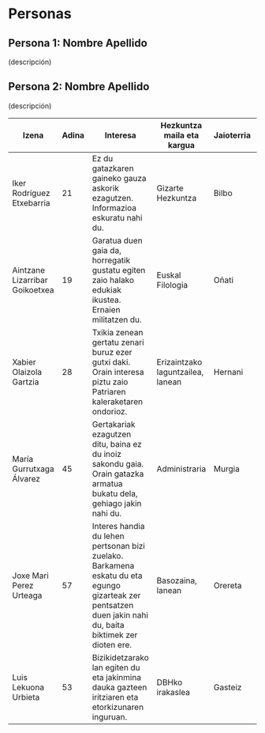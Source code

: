 # Personas

<!--
    Podéis definir varias personas al mismo nivel, o un personaje básico/principal y algunos secundarios. Adaptad la estructura del documento a vuestro caso.
-->

## Persona 1: Nombre Apellido

(descripción)

## Persona 2: Nombre Apellido

(descripción)

Izena | Adina | Interesa | Hezkuntza maila eta kargua | Jaioterria | Gatazkarekiko harremana | Alderdia
------- | ----- | ----- | --------- | ------ | ------ | -------
Iker Rodríguez Etxebarria | 21 | Ez du gatazkaren gaineko gauza askorik ezagutzen. Informazioa eskuratu nahi du. | Gizarte Hezkuntza | Bilbo | Azken urtean sortu zaio historiari burzko jakinmina. Unibertsitate giroak lagundu dio. | Podemos
Aintzane Lizarribar Goikoetxea | 19 | Garatua duen gaia da, horregatik gustatu egiten zaio halako edukiak ikustea. Ernaien militatzen du. | Euskal Filologia | Oñati | Etxean gertatutakoaren inguruan hitz egiten da. | EH Bildu 
Xabier Olaizola Gartzia | 28 | Txikia zenean gertatu zenari buruz ezer gutxi daki. Orain interesa piztu zaio Patriaren kaleraketaren ondorioz. | Erizaintzako laguntzailea, lanean | Hernani | Herrian entzun dena eta gogoratzen duena da gatazkari buruz dakien guztia. | Ez du bozkatzen
María Gurrutxaga Álvarez | 45 | Gertakariak ezagutzen ditu, baina ez du inoiz sakondu gaia. Orain gatazka armatua bukatu dela, gehiago jakin nahi du. | Administraria | Murgia | Ez du gertutik bizi gatazka armatua | EAJ-PNV
Joxe Mari Perez Urteaga | 57 | Interes handia du lehen pertsonan bizi zuelako. Barkamena eskatu du eta egungo gizarteak zer pentsatzen duen jakin nahi du, baita biktimek zer dioten ere. | Basozaina, lanean | Orereta | Espetxean egon da 16 urtez. ETAkidea izan zen. | Ez du bozkatzen
Luis Lekuona Urbieta | 53 | Bizikidetzarako lan egiten du eta jakinmina dauka gazteen iritziaren eta etorkizunaren inguruan. | DBHko irakaslea | Gasteiz | Bere anaia ETAk hil zuen | PSE-EE